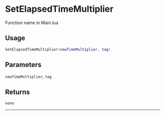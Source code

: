 # SetElapsedTimeMultiplier
Function name in Main.lua
## Usage
```lua
SetElapsedTimeMultiplier(newTimeMultiplier, tag)
```
## Parameters
`newTimeMultiplier`, `tag`
## Returns
`none`

---